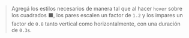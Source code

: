 > Agregá los estilos necesarios de manera tal que al hacer `hover` sobre los cuadrados :black_large_square:, los pares escalen un factor de `1.2` y los impares un factor de `0.8` tanto vertical como horizontalmente, con una duración de `0.3s`.